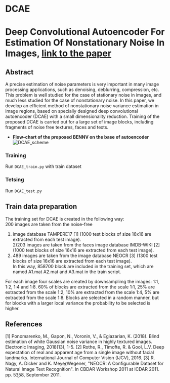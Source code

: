 # DCAE


# Deep Convolutional Autoencoder For Estimation Of Nonstationary Noise In Images, [link to the paper](https://ieeexplore.ieee.org/abstract/document/8946273?casa_token=AqijcHGSb7QAAAAA:6PdlPq_RGyVlB1Y3ff2oYpSeozwmTyyxw8i1W6MDJ2TqhIgnrPJs6d-H8NAzE4eIaO5iKjvA-H5jtBQ) 
 ##  Abstract
A precise estimation of noise parameters is very important in many image processing applications, such as denoising, deblurring, compression, etc. This problem is well studied for the case of stationary noise in images, and much less studied for the case of nonstationary noise. In this paper, we develop an efficient method of nonstationary noise variance estimation in image regions, based on specially designed deep convolutional autoencoder (DCAE) with a small dimensionality reduction. Training of the proposed DCAE is carried out for a large set of image blocks, including fragments of noise free textures, faces and texts. 

+ **Flow-chart of the proposed BENNV on the base of autoencoder**
![DCAE_scheme](https://user-images.githubusercontent.com/31028574/188620954-8f9c3e1a-aa9b-4ed9-b0b4-be933228282c.PNG)

### Training ###
Run ``` DCAE_train.py ``` with train dataset
### Tetsing ###
Run ``` DCAE_test.py ```

## Train data preparation ##
The training set for DCAE is created in the following way: <br />
200 images are taken from the noise-free <br />
1) image database TAMPERE17 [1] (1000 test blocks of size 16x16 are extracted from each test image). <br />
2)203 images are taken from the faces image database IMDB-WIKI [2] (1000 test blocks of size 16x16 are extracted from each test image). <br />
3) 489 images are taken from the image database NEOCR [3] (1300 test blocks of size 16x16 are extracted from each test image). <br />
In this way, 858700 block are included in the training set, which are named A1.mat A2.mat and A3.mat in the train script.

For each image four scales are created by downsamplimg the images: 1:1, 1:2, 1:4 and 1:8. 60% of blocks are extracted from the scale 1:1, 25% are extracted from the scale 1:2, 10% are extracted from the scale 1:4, 5% are extracted from the scale 1:8. Blocks are selected in a random manner, but for blocks with a larger local variance the probability to be selected is higher.

##  References ##
[1] Ponomarenko, M., Gapon, N., Voronin, V., & Egiazarian, K. (2018). Blind estimation of white Gaussian noise variance in highly textured images. Electronic Imaging, 2018(13), 1-5.
[2] Rothe, R., Timofte, R. & Gool, L.V. Deep expectation of real and apparent age from a single image without facial landmarks. International Journal of Computer Vision (IJCV), 2016. 
[3] R. Nagy, A. Dicker and K. Meyer̺Wegener, "NEOCR: A Configurable Dataset for Natural Image Text Recognition". In CBDAR Workshop 2011 at ICDAR 2011. pp. 53̺58, September 2011.
